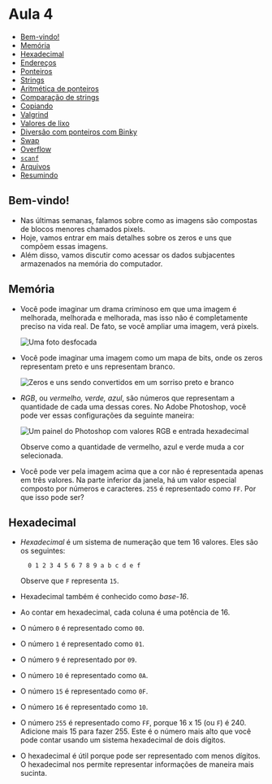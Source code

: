 Aula 4
=====

*   [Bem-vindo!](#bem-vindo)
*   [Memória](#memória)
*   [Hexadecimal](#hexadecimal)
*   [Endereços](#endereços)
*   [Ponteiros](#ponteiros)
*   [Strings](#strings)
*   [Aritmética de ponteiros](#aritmética-de-ponteiros)
*   [Comparação de strings](#comparação-de-strings)
*   [Copiando](#cópia)
*   [Valgrind](#valgrind)
*   [Valores de lixo](#valores-de-lixo)
*   [Diversão com ponteiros com Binky](#diversão-com-ponteiro-com-binky)
*   [Swap](#swap)
*   [Overflow](#overflow)
*   [`scanf`](#scanf)
*   [Arquivos](#arquivos)
*   [Resumindo](#resumindo)

Bem-vindo!
----------

*   Nas últimas semanas, falamos sobre como as imagens são compostas de blocos menores chamados pixels.
*   Hoje, vamos entrar em mais detalhes sobre os zeros e uns que compõem essas imagens.
*   Além disso, vamos discutir como acessar os dados subjacentes armazenados na memória do computador.

Memória
-------

*   Você pode imaginar um drama criminoso em que uma imagem é melhorada, melhorada e melhorada, mas isso não é completamente preciso na vida real. De fato, se você ampliar uma imagem, verá pixels.
    
    ![Uma foto desfocada](https://cs50.harvard.edu/x/2023/notes/4/cs50Week4Slide012.png "desfocada")
    
*   Você pode imaginar uma imagem como um mapa de bits, onde os zeros representam preto e uns representam branco.
    
    ![Zeros e uns sendo convertidos em um sorriso preto e branco](https://cs50.harvard.edu/x/2023/notes/4/cs50Week4Slide015.png "smiley")
    
*   _RGB_, ou _vermelho, verde, azul_, são números que representam a quantidade de cada uma dessas cores. No Adobe Photoshop, você pode ver essas configurações da seguinte maneira:
    
    ![Um painel do Photoshop com valores RGB e entrada hexadecimal](https://cs50.harvard.edu/x/2023/notes/4/cs50Week4Slide016.png "hex no photoshop")
    
    Observe como a quantidade de vermelho, azul e verde muda a cor selecionada.
    
*   Você pode ver pela imagem acima que a cor não é representada apenas em três valores. Na parte inferior da janela, há um valor especial composto por números e caracteres. `255` é representado como `FF`. Por que isso pode ser?

Hexadecimal
-----------

*   _Hexadecimal_ é um sistema de numeração que tem 16 valores. Eles são os seguintes:
    
          0 1 2 3 4 5 6 7 8 9 a b c d e f
        
    
    Observe que `F` representa `15`.
    
*   Hexadecimal também é conhecido como _base-16_.
*   Ao contar em hexadecimal, cada coluna é uma potência de 16.
*   O número `0` é representado como `00`.
*   O número `1` é representado como `01`.
*   O número `9` é representado por `09`.
*   O número `10` é representado como `0A`.
*   O número `15` é representado como `0F`.
*   O número `16` é representado como `10`.
*   O número `255` é representado como `FF`, porque 16 x 15 (ou `F`) é 240. Adicione mais 15 para fazer 255. Este é o número mais alto que você pode contar usando um sistema hexadecimal de dois dígitos.
*   O hexadecimal é útil porque pode ser representado com menos dígitos. O hexadecimal nos permite representar informações de maneira mais sucinta.